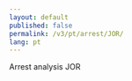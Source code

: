 ```yaml
---
layout: default
published: false
permalink: /v3/pt/arrest/JOR/
lang: pt
---
```


Arrest analysis JOR
